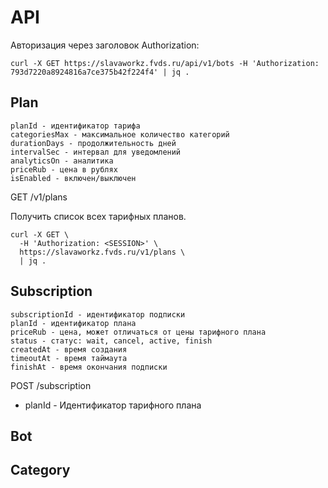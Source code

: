 API
===

Авторизация через заголовок Authorization:

```
curl -X GET https://slavaworkz.fvds.ru/api/v1/bots -H 'Authorization: 793d7220a8924816a7ce375b42f224f4' | jq .
```

Plan
----

```
planId - идентификатор тарифа
categoriesMax - максимальное количество категорий
durationDays - продолжительность дней
intervalSec - интервал для уведомлений
analyticsOn - аналитика
priceRub - цена в рублях
isEnabled - включен/выключен
```

GET /v1/plans

Получить список всех тарифных планов.

```
curl -X GET \
  -H 'Authorization: <SESSION>' \
  https://slavaworkz.fvds.ru/v1/plans \
  | jq .
```

Subscription
------------

```
subscriptionId - идентификатор подписки
planId - идентификатор плана
priceRub - цена, может отличаться от цены тарифного плана
status - статус: wait, cancel, active, finish
createdAt - время создания
timeoutAt - время таймаута
finishAt - время окончания подписки
```

POST /subscription

  - planId - Идентификатор тарифного плана

Bot
---

Category
--------

